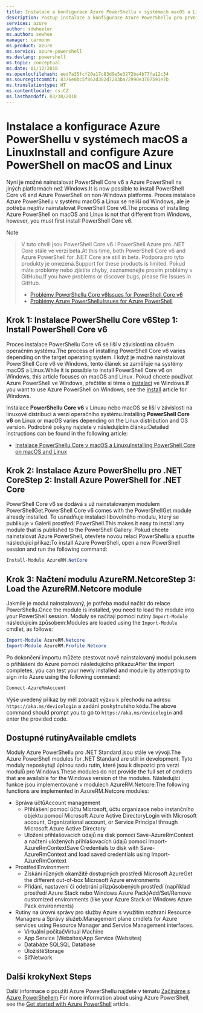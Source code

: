 ```yaml
---
title: Instalace a konfigurace Azure PowerShellu v systémech macOS a Linux | Dokumentace Microsoftu
description: Postup instalace a konfigurace Azure PowerShellu pro první použití v systému macOS nebo Linux
services: azure
author: sdwheeler
ms.author: sewhee
manager: carmonm
ms.product: azure
ms.service: azure-powershell
ms.devlang: powershell
ms.topic: conceptual
ms.date: 01/12/2018
ms.openlocfilehash: eed7a35fcf20a17c83d9e5e3272be4b77fa12c34
ms.sourcegitcommit: 8376e0bc5f862d382d7283ba72990e3707591e7b
ms.translationtype: HT
ms.contentlocale: cs-CZ
ms.lasthandoff: 03/30/2018
---
```

# <a name="install-and-configure-azure-powershell-on-macos-and-linux"></a><span data-ttu-id="68dd4-103">Instalace a konfigurace Azure PowerShellu v systémech macOS a Linux</span><span class="sxs-lookup"><span data-stu-id="68dd4-103">Install and configure Azure PowerShell on macOS and Linux</span></span>

<span data-ttu-id="68dd4-104">Nyní je možné nainstalovat PowerShell Core v6 a Azure PowerShell na jiných platformách než Windows.</span><span class="sxs-lookup"><span data-stu-id="68dd4-104">It is now possible to install PowerShell Core v6 and Azure PowerShell on non-Windows platforms.</span></span>
<span data-ttu-id="68dd4-105">Proces instalace Azure PowerShellu v systému macOS a Linux se neliší od Windows, ale je potřeba nejdřív nainstalovat PowerShell Core v6.</span><span class="sxs-lookup"><span data-stu-id="68dd4-105">The process of installing Azure PowerShell on macOS and Linux is not that different from Windows, however, you must first install PowerShell Core v6.</span></span>

> [!NOTE]

> <span data-ttu-id="68dd4-106">V tuto chvíli jsou PowerShell Core v6 i PowerShell Azure pro .NET Core stále ve verzi beta.</span><span class="sxs-lookup"><span data-stu-id="68dd4-106">At this time, both PowerShell Core v6 and Azure PowerShell for .NET Core are still in beta.</span></span>
> <span data-ttu-id="68dd4-107">Podpora pro tyto produkty je omezená.</span><span class="sxs-lookup"><span data-stu-id="68dd4-107">Support for these products is limited.</span></span> <span data-ttu-id="68dd4-108">Pokud máte problémy nebo zjistíte chyby, zaznamenejte prosím problémy v GitHubu.</span><span class="sxs-lookup"><span data-stu-id="68dd4-108">If you have problems or discover bugs, please file Issues in GitHub.</span></span>
>
> * [<span data-ttu-id="68dd4-109">Problémy PowerShellu Core v6</span><span class="sxs-lookup"><span data-stu-id="68dd4-109">Issues for PowerShell Core v6</span></span>](https://github.com/PowerShell/PowerShell/issues)
> * [<span data-ttu-id="68dd4-110">Problémy Azure PowerShellu</span><span class="sxs-lookup"><span data-stu-id="68dd4-110">Issues for Azure PowerShell</span></span>](https://github.com/azure/azure-docs-powershell/issues)

## <a name="step-1-install-powershell-core-v6"></a><span data-ttu-id="68dd4-111">Krok 1: Instalace PowerShellu Core v6</span><span class="sxs-lookup"><span data-stu-id="68dd4-111">Step 1: Install PowerShell Core v6</span></span>

<span data-ttu-id="68dd4-112">Proces instalace PowerShellu Core v6 se liší v závislosti na cílovém operačním systému.</span><span class="sxs-lookup"><span data-stu-id="68dd4-112">The process of installing PowerShell Core v6 varies depending on the target operating system.</span></span>
<span data-ttu-id="68dd4-113">I když je možné nainstalovat PowerShell Core v6 ve Windows, tento článek se zaměřuje na systémy macOS a Linux.</span><span class="sxs-lookup"><span data-stu-id="68dd4-113">While it is possible to install PowerShell Core v6 on Windows, this article focuses on macOS and Linux.</span></span> <span data-ttu-id="68dd4-114">Pokud chcete používat Azure PowerShell ve Windows, přečtěte si téma o [instalaci](./install-azurerm-ps.md) ve Windows.</span><span class="sxs-lookup"><span data-stu-id="68dd4-114">If you want to use Azure PowerShell on Windows, see the [install](./install-azurerm-ps.md) article for Windows.</span></span>

<span data-ttu-id="68dd4-115">Instalace **PowerShellu Core v6** v Linuxu nebo macOS se liší v závislosti na linuxové distribuci a verzi operačního systému.</span><span class="sxs-lookup"><span data-stu-id="68dd4-115">Installing **PowerShell Core v6** on Linux or macOS varies depending on the Linux distribution and OS version.</span></span>
<span data-ttu-id="68dd4-116">Podrobné pokyny najdete v následujícím článku:</span><span class="sxs-lookup"><span data-stu-id="68dd4-116">Detailed instructions can be found in the following article:</span></span>

- [<span data-ttu-id="68dd4-117">Instalace PowerShellu Core v macOS a Linuxu</span><span class="sxs-lookup"><span data-stu-id="68dd4-117">Installing PowerShell Core on macOS and Linux</span></span>](/powershell/scripting/setup/installing-powershell-core-on-macos-and-linux)

## <a name="step-2-install-azure-powershell-for-net-core"></a><span data-ttu-id="68dd4-118">Krok 2: Instalace Azure PowerShellu pro .NET Core</span><span class="sxs-lookup"><span data-stu-id="68dd4-118">Step 2: Install Azure PowerShell for .NET Core</span></span>

<span data-ttu-id="68dd4-119">PowerShell Core v6 se dodává s už nainstalovaným modulem PowerShellGet.</span><span class="sxs-lookup"><span data-stu-id="68dd4-119">PowerShell Core v6 comes with the PowerShellGet module already installed.</span></span> <span data-ttu-id="68dd4-120">To usnadňuje instalaci libovolného modulu, který se publikuje v Galerii prostředí PowerShell.</span><span class="sxs-lookup"><span data-stu-id="68dd4-120">This makes it easy to install any module that is published to the PowerShell Gallery.</span></span> <span data-ttu-id="68dd4-121">Pokud chcete nainstalovat Azure PowerShell, otevřete novou relaci PowerShellu a spusťte následující příkaz:</span><span class="sxs-lookup"><span data-stu-id="68dd4-121">To install Azure PowerShell, open a new PowerShell session and run the following command:</span></span>

```powershell
Install-Module AzureRM.NetCore
```

## <a name="step-3-load-the-azurermnetcore-module"></a><span data-ttu-id="68dd4-122">Krok 3: Načtení modulu AzureRM.Netcore</span><span class="sxs-lookup"><span data-stu-id="68dd4-122">Step 3: Load the AzureRM.Netcore module</span></span>

<span data-ttu-id="68dd4-123">Jakmile je modul nainstalovaný, je potřeba modul načíst do relace PowerShellu.</span><span class="sxs-lookup"><span data-stu-id="68dd4-123">Once the module is installed, you need to load the module into your PowerShell session.</span></span> <span data-ttu-id="68dd4-124">Moduly se načítají pomocí rutiny `Import-Module` následujícím způsobem:</span><span class="sxs-lookup"><span data-stu-id="68dd4-124">Modules are loaded using the `Import-Module` cmdlet, as follows:</span></span>

```powershell
Import-Module AzureRM.Netcore
Import-Module AzureRM.Profile.Netcore
```

<span data-ttu-id="68dd4-125">Po dokončení importu můžete otestovat nově nainstalovaný modul pokusem o přihlášení do Azure pomocí následujícího příkazu:</span><span class="sxs-lookup"><span data-stu-id="68dd4-125">After the import completes, you can test your newly installed and module by attempting to sign into Azure using the following command:</span></span>

```powershell
Connect-AzureRmAccount
```

<span data-ttu-id="68dd4-126">Výše uvedený příkaz by měl zobrazit výzvu k přechodu na adresu `https://aka.ms/devicelogin` a zadání poskytnutého kódu.</span><span class="sxs-lookup"><span data-stu-id="68dd4-126">The above command should prompt you to go to `https://aka.ms/devicelogin` and enter the provided code.</span></span>

## <a name="available-cmdlets"></a><span data-ttu-id="68dd4-127">Dostupné rutiny</span><span class="sxs-lookup"><span data-stu-id="68dd4-127">Available cmdlets</span></span>

<span data-ttu-id="68dd4-128">Moduly Azure PowerShellu pro .NET Standard jsou stále ve vývoji.</span><span class="sxs-lookup"><span data-stu-id="68dd4-128">The Azure PowerShell modules for .NET Standard are still in development.</span></span> <span data-ttu-id="68dd4-129">Tyto moduly neposkytují úplnou sadu rutin, které jsou k dispozici pro verzi modulů pro Windows.</span><span class="sxs-lookup"><span data-stu-id="68dd4-129">These modules do not provide the full set of cmdlets that are available for the Windows version of the modules.</span></span> <span data-ttu-id="68dd4-130">Následující funkce jsou implementované v modulech AzureRM.Netcore:</span><span class="sxs-lookup"><span data-stu-id="68dd4-130">The following functions are implemented in AzureRM.Netcore modules:</span></span>

* <span data-ttu-id="68dd4-131">Správa účtů</span><span class="sxs-lookup"><span data-stu-id="68dd4-131">Account management</span></span>
  - <span data-ttu-id="68dd4-132">Přihlášení pomocí účtu Microsoft, účtu organizace nebo instančního objektu pomocí Microsoft Azure Active Directory</span><span class="sxs-lookup"><span data-stu-id="68dd4-132">Login with Microsoft account, Organizational account, or Service Principal through Microsoft Azure Active Directory</span></span>
  - <span data-ttu-id="68dd4-133">Uložení přihlašovacích údajů na disk pomocí Save-AzureRmContext a načtení uložených přihlašovacích údajů pomocí Import-AzureRmContext</span><span class="sxs-lookup"><span data-stu-id="68dd4-133">Save Credentials to disk with Save-AzureRmContext and load saved credentials using Import-AzureRmContext</span></span>
* <span data-ttu-id="68dd4-134">Prostředí</span><span class="sxs-lookup"><span data-stu-id="68dd4-134">Environment</span></span>
  - <span data-ttu-id="68dd4-135">Získání různých okamžitě dostupných prostředí Microsoft Azure</span><span class="sxs-lookup"><span data-stu-id="68dd4-135">Get the different out-of-box Microsoft Azure environments</span></span>
  - <span data-ttu-id="68dd4-136">Přidání, nastavení či odebrání přizpůsobených prostředí (například prostředí Azure Stack nebo Windows Azure Pack)</span><span class="sxs-lookup"><span data-stu-id="68dd4-136">Add/Set/Remove customized environments (like your Azure Stack or Windows Azure Pack environments)</span></span>
* <span data-ttu-id="68dd4-137">Rutiny na úrovni správy pro služby Azure s využitím rozhraní Resource Manageru a Správy služeb.</span><span class="sxs-lookup"><span data-stu-id="68dd4-137">Management plane cmdlets for Azure services using Resource Manager and Service Management interfaces.</span></span>
  - <span data-ttu-id="68dd4-138">Virtuální počítač</span><span class="sxs-lookup"><span data-stu-id="68dd4-138">Virtual Machine</span></span>
  - <span data-ttu-id="68dd4-139">App Service (Websites)</span><span class="sxs-lookup"><span data-stu-id="68dd4-139">App Service (Websites)</span></span>
  - <span data-ttu-id="68dd4-140">Databáze SQL</span><span class="sxs-lookup"><span data-stu-id="68dd4-140">SQL Database</span></span>
  - <span data-ttu-id="68dd4-141">Úložiště</span><span class="sxs-lookup"><span data-stu-id="68dd4-141">Storage</span></span>
  - <span data-ttu-id="68dd4-142">Síť</span><span class="sxs-lookup"><span data-stu-id="68dd4-142">Network</span></span>

## <a name="next-steps"></a><span data-ttu-id="68dd4-143">Další kroky</span><span class="sxs-lookup"><span data-stu-id="68dd4-143">Next Steps</span></span>

<span data-ttu-id="68dd4-144">Další informace o použití Azure PowerShellu najdete v tématu [Začínáme s Azure PowerShellem](get-started-azureps.md).</span><span class="sxs-lookup"><span data-stu-id="68dd4-144">For more information about using Azure PowerShell, see the [Get started with Azure PowerShell](get-started-azureps.md) article.</span></span>
